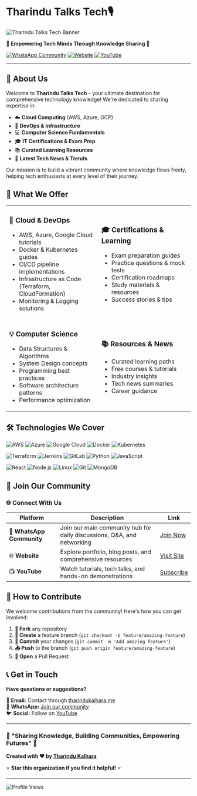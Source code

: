 # Tharindu Talks Tech🎙️

![Tharindu Talks Tech Banner](https://readme-typing-svg.herokuapp.com?font=Fira+Code&size=35&duration=3000&pause=1000&color=00D9FF&center=false&vCenter=true&width=600&lines=Tharindu+Talks+Tech;Empowering+Tech+Minds;Cloud+%7C+DevOps+%7C+Learning)

**🌟 Empowering Tech Minds Through Knowledge Sharing 🌟**

[![WhatsApp Community](https://img.shields.io/badge/WhatsApp-Community-25D366?style=for-the-badge&logo=whatsapp&logoColor=white)](https://whatsapp.com/channel/0029VbAYZZNJ93wPy5E4pG1l)
[![Website](https://img.shields.io/badge/Website-tharindukalhara.me-00D9FF?style=for-the-badge&logo=globe&logoColor=white)](https://tharindukalhara.me)
[![YouTube](https://img.shields.io/badge/YouTube-Subscribe-FF0000?style=for-the-badge&logo=youtube&logoColor=white)](https://www.youtube.com/@tharinduk001)

---

## 🎯 About Us

Welcome to **Tharindu Talks Tech** - your ultimate destination for comprehensive technology knowledge! We're dedicated to sharing expertise in:

- ☁️ **Cloud Computing** (AWS, Azure, GCP)
- 🔧 **DevOps & Infrastructure**
- 💻 **Computer Science Fundamentals**  
- 🎓 **IT Certifications & Exam Prep**
- 📚 **Curated Learning Resources**
- 📰 **Latest Tech News & Trends**

Our mission is to build a vibrant community where knowledge flows freely, helping tech enthusiasts at every level of their journey.

## 🌟 What We Offer

<table>
<tr>
<td width="50%">

### 🚀 **Cloud & DevOps**
- AWS, Azure, Google Cloud tutorials
- Docker & Kubernetes guides
- CI/CD pipeline implementations
- Infrastructure as Code (Terraform, CloudFormation)
- Monitoring & Logging solutions

</td>
<td width="50%">

### 🎓 **Certifications & Learning**
- Exam preparation guides
- Practice questions & mock tests
- Certification roadmaps
- Study materials & resources
- Success stories & tips

</td>
</tr>
<tr>
<td width="50%">

### 💡 **Computer Science**
- Data Structures & Algorithms
- System Design concepts
- Programming best practices
- Software architecture patterns
- Performance optimization

</td>
<td width="50%">

### 📚 **Resources & News**
- Curated learning paths
- Free courses & tutorials
- Industry insights
- Tech news summaries
- Career guidance

</td>
</tr>
</table>

## 🛠️ Technologies We Cover

![AWS](https://img.shields.io/badge/AWS-232F3E?style=for-the-badge&logo=amazon-aws&logoColor=white)
![Azure](https://img.shields.io/badge/Azure-0078D4?style=for-the-badge&logo=microsoft-azure&logoColor=white)
![Google Cloud](https://img.shields.io/badge/Google_Cloud-4285F4?style=for-the-badge&logo=google-cloud&logoColor=white)
![Docker](https://img.shields.io/badge/Docker-2496ED?style=for-the-badge&logo=docker&logoColor=white)
![Kubernetes](https://img.shields.io/badge/Kubernetes-326CE5?style=for-the-badge&logo=kubernetes&logoColor=white)

![Terraform](https://img.shields.io/badge/Terraform-7B42BC?style=for-the-badge&logo=terraform&logoColor=white)
![Jenkins](https://img.shields.io/badge/Jenkins-D24939?style=for-the-badge&logo=jenkins&logoColor=white)
![GitLab](https://img.shields.io/badge/GitLab-FC6D26?style=for-the-badge&logo=gitlab&logoColor=white)
![Python](https://img.shields.io/badge/Python-3776AB?style=for-the-badge&logo=python&logoColor=white)
![JavaScript](https://img.shields.io/badge/JavaScript-F7DF1E?style=for-the-badge&logo=javascript&logoColor=black)

![React](https://img.shields.io/badge/React-61DAFB?style=for-the-badge&logo=react&logoColor=black)
![Node.js](https://img.shields.io/badge/Node.js-339933?style=for-the-badge&logo=node.js&logoColor=white)
![Linux](https://img.shields.io/badge/Linux-FCC624?style=for-the-badge&logo=linux&logoColor=black)
![Git](https://img.shields.io/badge/Git-F05032?style=for-the-badge&logo=git&logoColor=white)
![MongoDB](https://img.shields.io/badge/MongoDB-47A248?style=for-the-badge&logo=mongodb&logoColor=white)

## 📱 Join Our Community

### 🌐 **Connect With Us**

| Platform | Description | Link |
|----------|-------------|------|
| 💬 **WhatsApp Community** | Join our main community hub for daily discussions, Q&A, and networking | [Join Now](https://whatsapp.com/channel/0029VbAYZZNJ93wPy5E4pG1l) |
| 🌐 **Website** | Explore portfolio, blog posts, and comprehensive resources | [Visit Site](https://tharindukalhara.me) |
| 📺 **YouTube** | Watch tutorials, tech talks, and hands-on demonstrations | [Subscribe](https://www.youtube.com/@tharinduk001) |

## 🤝 How to Contribute

We welcome contributions from the community! Here's how you can get involved:

1. **🍴 Fork** any repository  
2. **🌿 Create** a feature branch (`git checkout -b feature/amazing-feature`)  
3. **💾 Commit** your changes (`git commit -m 'Add amazing feature'`)  
4. **📤 Push** to the branch (`git push origin feature/amazing-feature`)  
5. **🔄 Open** a Pull Request  

## 📞 Get in Touch

**Have questions or suggestions?**

💌 **Email:** Contact through [tharindukalhara.me](https://tharindukalhara.me)  
💬 **WhatsApp:** [Join our community](https://whatsapp.com/channel/0029VbAYZZNJ93wPy5E4pG1l)  
🐦 **Social:** Follow on [YouTube](https://www.youtube.com/@tharinduk001)

---

### 🌟 **"Sharing Knowledge, Building Communities, Empowering Futures"** 🌟

**Created with ❤️ by [Tharindu Kalhara](https://tharindukalhara.me)**

⭐ **Star this organization if you find it helpful!** ⭐

---

![Profile Views](https://komarev.com/ghpvc/?username=tharindu-talks-tech&color=00D9FF&style=for-the-badge&label=PROFILE+VIEWS)
